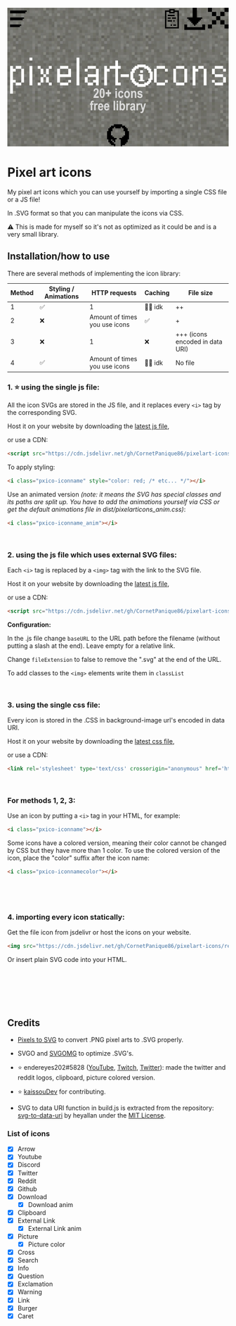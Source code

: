 ![pixelart-icons banner](banner.jpg)
# Pixel art icons

My pixel art icons which you can use yourself by importing a single CSS file or a JS file!

In .SVG format so that you can manipulate the icons via CSS.

⚠️ This is made for myself so it's not as optimized as it could be and is a very small library.

## Installation/how to use

There are several methods of implementing the icon library:


| Method | Styling / Animations | HTTP requests                   | Caching | File size                   |
|--------|---------|---------------------------------|---------|-----------------------------|
| 1      | ✅       | 1                               | 🤷‍♂️ idk  | ++                          |
| 2      | ❌       | Amount of times you use icons           | ✅       | +                           |
| 3      | ❌       | 1                               | ❌       | +++ (icons encoded in data URI) |
| 4      | ✅       | Amount of times you use icons | 🤷‍♂️ idk  | No file           |

### 1. ⭐ using the single js file:

All the icon SVGs are stored in the JS file, and it replaces every `<i>` tag by the corresponding SVG.

Host it on your website by downloading the [latest js file](https://github.com/CornetPanique86/pixelart-icons/releases/latest),

or use a CDN:

```html
<script src="https://cdn.jsdelivr.net/gh/CornetPanique86/pixelart-icons/dist/pixelarticons.js"></script>
```

To apply styling:

```html
<i class="pxico-iconname" style="color: red; /* etc... */"></i>
```

Use an animated version *(note: it means the SVG has special classes and its paths are split up. You have to add the animations yourself via CSS or get the default animations file in dist/pixelarticons_anim.css)*:

```html
<i class="pxico-iconname_anim"></i>
```

&nbsp;

### 2. using the js file which uses external SVG files:

Each `<i>` tag is replaced by a `<img>` tag with the link to the SVG file.

Host it on your website by downloading the [latest js file](https://github.com/CornetPanique86/pixelart-icons/releases/latest),

or use a CDN:

```html
<script src="https://cdn.jsdelivr.net/gh/CornetPanique86/pixelart-icons/dist/pixelarticons_ext.js"></script>
```

**Configuration:**

In the .js file change `baseURL` to the URL path before the filename (without putting a slash at the end). Leave empty for a relative link.

Change `fileExtension` to false to remove the ".svg" at the end of the URL.

To add classes to the `<img>` elements write them in `classList`

&nbsp;

### 3. using the single css file:

Every icon is stored in the .CSS in background-image url's encoded in data URI.

Host it on your website by downloading the [latest css file](https://github.com/CornetPanique86/pixelart-icons/releases/latest),

or use a CDN:

```html
<link rel='stylesheet' type='text/css' crossorigin="anonymous" href='https://cdn.jsdelivr.net/gh/CornetPanique86/pixelart-icons/dist/pixelarticons.css'>
```

&nbsp;

### For methods 1, 2, 3:

Use an icon by putting a `<i>` tag in your HTML, for example:

```html
<i class="pxico-iconname"></i>
```

Some icons have a colored version, meaning their color cannot be changed by CSS but they have more than 1 color. To use the colored version of the icon, place the "color" suffix after the icon name:

```html
<i class="pxico-iconnamecolor"></i>
```

&nbsp;

&nbsp;

### 4. importing every icon statically:

Get the file icon from jsdelivr or host the icons on your website.

```html
<img src="https://cdn.jsdelivr.net/gh/CornetPanique86/pixelart-icons/res/svg/optimized/filename.svg">
```

Or insert plain SVG code into your HTML.

&nbsp;

&nbsp;

&nbsp;

## Credits

- [Pixels to SVG](https://codepen.io/shshaw/pen/XbxvNj) to convert .PNG pixel arts to .SVG properly.

- SVGO and [SVGOMG](https://svgomg.net/) to optimize .SVG's.

- ⭐ endereyes202#5828 ([YouTube](https://www.youtube.com/@endereyes202), [Twitch](https://www.twitch.tv/endereyes202), [Twitter](https://twitter.com/endereyes202)): made the twitter and reddit logos, clipboard, picture colored version.

- ⭐ [kaissouDev](https://github.com/kaissouDev) for contributing.

- SVG to data URI function in build.js is extracted from the repository:
[svg-to-data-uri](https://github.com/heyallan/svg-to-data-uri) by heyallan under the [MIT License](https://github.com/heyallan/svg-to-data-uri/blob/master/LICENSE).

### List of icons

- [x] Arrow
- [x] Youtube
- [x] Discord
- [x] Twitter
- [x] Reddit
- [x] Github
- [x] Download
  - [x] Download anim
- [x] Clipboard
- [x] External Link
  - [x] External Link anim
- [x] Picture
  - [x] Picture color
- [x] Cross
- [x] Search
- [x] Info
- [x] Question
- [x] Exclamation
- [x] Warning
- [x] Link
- [x] Burger
- [x] Caret